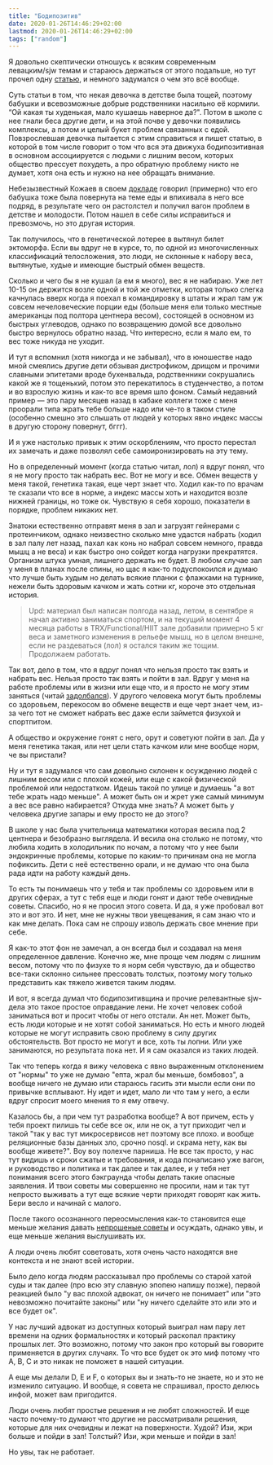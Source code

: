 ```yaml
---
title: "Бодипозитив"
date: 2020-01-26T14:46:29+02:00
lastmod: 2020-01-26T14:46:29+02:00
tags: ["random"]
---
```


Я довольно скептически отношусь к всяким современным левацким/sjw темам и стараюсь держаться от этого подальше, но тут прочел одну [статью](https://knife.media/skinny-positive/), и немного задумался о чем это всё вообще.

Суть статьи в том, что некая девочка в детстве была тощей, поэтому бабушки и всевозможные добрые родственники насильно её кормили. “Ой какая ты худенькая, мало кушаешь наверное да?". Потом в школе с нее гнали беса другие дети, и на этой почве у девочки появились комплексы, а потом и целый букет проблем связанных с едой. Повзрослевшая девочка пытается с этим справиться и пишет статью, в которой в том числе говорит о том что вся эта движуха бодипозитивная в основном ассоциируется с людьми с лишним весом, которых общество прессует похудеть, а про обратную проблему никто не думает, хотя она есть и нужно на нее обращать внимание.

Небезызвестный Кожаев в своем [докладе](https://dou.ua/forums/topic/27633/) говорил (примерно) что его бабушка тоже была повернута на теме еды и впихивала в него все подряд, в результате чего он растолстел и получил вагон проблем в детстве и молодости. Потом нашел в себе силы исправиться и превозмочь, но это другая история.

Так получилось, что в генетической лотерее в вытянул билет эктоморфа. Если вы вдруг не в курсе, то, по одной из многочисленных классификаций телосложения, это люди, не склонные к набору веса, вытянутые, худые и имеющие быстрый обмен веществ. 

Сколько и чего бы я не кушал (а ем я много), вес я не набираю. Уже лет 10-15 он держится возле одной и той же отметки, которая только слегка качнулась вверх когда я поехал в командировку в штаты и жрал там уж совсем нечеловеческие порции еды (больше меня ели только местные американцы под полтора центнера весом), состоящей в основном из быстрых углеводов, однако по возвращению домой все довольно быстро вернулось обратно назад. Что интересно, если я мало ем, то вес тоже никуда не уходит.

И тут я вспомнил (хотя никогда и не забывал), что в юношестве надо мной смеялись другие дети обзывая дистрофиком, дрищом и прочими славными эпитетами вроде бухенвальда, родственники сокрушались какой же я тощенький, потом это перекатилось в студенчество, а потом и во взрослую жизнь и как-то все время шло фоном. Самый недавний пример — это пару месяцев назад в кабаке коллеги тоже с меня проорали типа жрать тебе больше надо или че-то в таком стиле (особенно смешно это слышать от людей у которых явно индекс массы в другую сторону повернут, бггг).

И я уже настолько привык к этим оскорблениям, что просто перестал их замечать и даже позволял себе самоиронизировать на эту тему. 

Но в определенный момент (когда статью читал, лол) я вдруг понял, что я не могу просто так набрать вес. Вот не могу и все. Обмен веществ у меня такой, генетика такая, еще черт знает что. Ходил как-то по врачам те сказали что все в норме, а индекс массы хоть и находится возле нижней границы, но тоже ок. Чувствую я себя хорошо, показатели в порядке, проблем никаких нет.

Знатоки естественно отправят меня в зал и загрузят гейнерами с протеинчиком, однако неизвестно сколько мне удастся набрать (ходил в зал палу лет назад, пахал как конь но набрал совсем немного, правда мышц а не веса) и как быстро оно сойдет когда нагрузки прекратятся. Организм штука умная, лишнего держать не будет. В любом случае зал у меня в планах после спины, но щас я как-то подуспокоился и думаю что лучше быть худым но делать всякие планки с флажками на турнике, нежели быть здоровым качком и жать сотни кг, короче это отдельная история. 

>Upd: материал был написан полгода назад, летом, в сентябре я начал активно заниматься спортом, и на текущий момент 4 месяца работы в TRX/Functional/HIIT зале добавили примерно 5 кг веса и заметного изменения в рельефе мышц, но в целом внешне, если не раздеваться (лол) я остался таким же тощим. Продолжаем работать.

Так вот, дело в том, что я вдруг понял что нельзя просто так взять и набрать вес. Нельзя просто так взять и пойти в зал. Вдруг у меня на работе проблемы или в жизни или еще что, и я просто не могу этим заняться (читай [задолбался](/post/tired-and-stressed-out/)). У другого человека могут быть проблемы со здоровьем, перекосом во обмене веществ и еще черт знает чем, из-за чего тот не сможет набрать вес даже если займется физухой и спортпитом.

А общество и окружение гонят с него, орут и советуют пойти в зал. Да у меня генетика такая, или нет цели стать качком или мне вообще норм, че вы пристали?

Ну и тут я задумался что сам довольно склонен к осуждению людей с лишним весом или с плохой кожей, или еще с какой физической проблемой или недостатком. Идешь такой по улице и думаешь "а вот тебе жрать надо меньше". А может быть он и жрет уже самый минимум а вес все равно набирается? Откуда мне знать? А может быть у человека другие запары и ему просто не до этого? 

В школе у нас была учительница математики которая весила под 2 центнера и безобразно выглядела. И весила она столько не потому, что любила ходить в холодильник по ночам, а потому что у нее были эндокринные проблемы, которые по каким-то причинам она не могла пофиксить. Дети с неё естественно орали, и не думаю что она была рада идти на работу каждый день.

То есть ты понимаешь что у тебя и так проблемы со здоровьем или в других сферах, а тут с тебя еще и люди гонят и дают тебе очевидные советы. Спасибо, но я не просил этого совета. И да, я уже пробовал вот это и вот это. И нет, мне не нужны твои увещевания, я сам знаю что и как мне делать. Пока сам не спрошу изволь держать свое мнение при себе.

Я как-то этот фон не замечал, а он всегда был и создавал на меня определенное давление. Конечно же, мне проще чем людям с лишним весом, потому что по физухе то я норм себя чувствую, да и общество все-таки склонно сильнее прессовать толстых, поэтому могу только представить как тяжело живется таким людям.

И вот, я всегда думал что бодипозитивщина и прочие релевантные sjw-дела это такое простое оправдание лени. Не хочет человек собой заниматься вот и просит чтобы от него отстали. Ан нет. Может быть, есть люди которые и не хотят собой заниматься. Но есть и много людей которые не могут исправить свою проблему в силу других обстоятельств. Вот просто не могут и все, хоть ты лопни. Или уже занимаются, но результата пока нет. И я сам оказался из таких людей. 

Так что теперь когда я вижу человека с явно выраженным отклонением от "нормы" то уже не думаю "епта, жрал бы меньше, бомбовоз", а вообще ничего не думаю или стараюсь гасить эти мысли если они по привычке всплывают. Ну идет и идет, мало ли что там у него, а если вдруг спросит моего мнения то я ему отвечу.

Казалось бы, а при чем тут разработка вообще? А вот причем, есть у тебя проект пилишь ты себе все ок, или не ок, а тут приходит чел и такой "так у вас тут микросервисов нет поэтому все плохо. и вообще реляционные базы данных зло, срочно nosql. и скрама нету, как вы вообще живете?". Воу воу полехче парниша. Не все так просто, у нас тут видишь и сроки сжатые и требования, и кода понаписано уже вагон, и руководство и политика и так далее и так далее, и у тебя нет понимания всего этого бэкграунда чтобы делать такие опасные заявления. И твои советы мы совершенно не просили, нам и так тут непросто выживать а тут еще всякие черти приходят говорят как жить. Бери весло и начинай с малого.

После такого осознанного переосмысления как-то становится еще меньше желания давать [непрошеные советы](/post/unsolicited-advice/) и осуждать, однако увы, и еще меньше желания выслушивать их.

А люди очень любят советовать, хотя очень часто находятся вне контекста и не знают всей истории.

Было дело когда людям рассказывал про проблемы со старой хатой суды и так далее (про всю эту славную эпопею напишу позже), первой реакцией было "у вас плохой адвокат, он ничего не понимает" или "это невозможно почитайте законы" или "ну ничего сделайте это или это и все будет ок".

У нас лучший адвокат из доступных который выиграл нам пару лет времени на одних формальностях и который раскопал практику прошлых лет. Это возможно, потому что закон про который вы говорите применяется в других случаях. То что все будет ок это миф потому что A, B, C и это никак не поможет в нашей ситуации. 

А еще мы делали D, E и F, о которых вы и знать-то не знаете, но и это не изменило ситуацию. И вообще, я совета не спрашивал, просто делюсь инфой, может вам пригодится.

Люди очень любят простые решения и не любят сложностей. И еще часто почему-то думают что другие не рассматривали решения, которые для них очевидны и лежат на поверхности. Худой? Изи, жри больше и пойди в зал! Толстый? Изи, жри меньше и пойди в зал! 

Но увы, так не работает.
